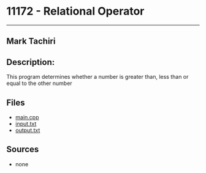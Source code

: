 # 11172 - Relational Operator
---
## Mark Tachiri
## Description:
This program determines whether a number is greater than, less than or equal to the other number
## Files
- [main.cpp](https://github.com/moononmoon/4883_prog_tech/blob/master/assignments/A03/11172/main.cpp)
- [input.txt](https://github.com/moononmoon/4883_prog_tech/blob/master/assignments/A03/11172/input.txt)
- [output.txt](https://github.com/moononmoon/4883_prog_tech/blob/master/assignments/A03/11172/output.txt)
## Sources
- none
